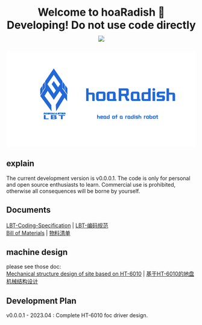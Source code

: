 <h1 align<h1 align="center">Welcome to hoaRadish 👋  </br>
 Developing! Do not use code directly <img src="https://img.shields.io/badge/hoaRadish-v0.0.0-blue"/></h1>   

<p align="left">
    <img width="800" src="doc/res/front.png">
</p>

## explain
The current development version is v0.0.0.1. The code is only for personal and open source enthusiasts to learn. Commercial use is prohibited, otherwise all consequences will be borne by yourself.

## Documents  
[LBT-Coding-Specification](doc/develop/LBT-Coding-Specification_zhCN.md)
| [LBT-编码规范](doc/develop/LBT-Coding-Specification_zhCN.md)  
[Bill of Materials](doc/hardware/LBT_hoar_v0.0.0.1_hardware_list_zh_CN.md) | 
[物料清单](doc/hardware/LBT_hoar_v0.0.0.1_hardware_list_zh_CN.md)

##  machine design 
please see those doc:  
[Mechanical structure design of site based on HT-6010](doc/machinery/3dpartyMotor/HT6010/README.md) | [基于HT-6010的地盘机械结构设计](doc/machinery/3dpartyMotor/HT6010/README_zh_CN.md)

##  Development Plan 
v0.0.0.1 - 2023.04 :  Complete HT-6010 foc driver design.